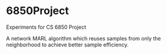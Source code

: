 # 6850Project
Experiments for CS 6850 Project

A network MARL algorithm which reuses samples from only the neighborhood to achieve better sample efficiency.

